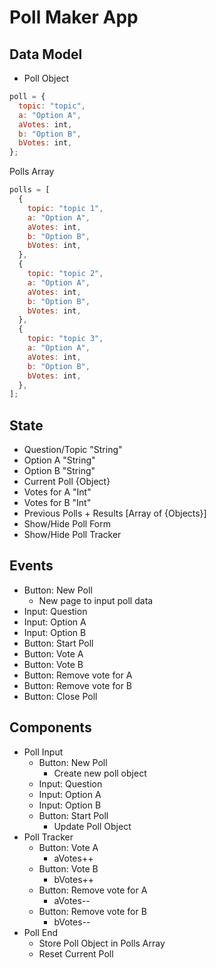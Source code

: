 # Poll Maker App

## Data Model

- Poll Object

```js
poll = {
  topic: "topic",
  a: "Option A",
  aVotes: int,
  b: "Option B",
  bVotes: int,
};
```

Polls Array

```js
polls = [
  {
    topic: "topic 1",
    a: "Option A",
    aVotes: int,
    b: "Option B",
    bVotes: int,
  },
  {
    topic: "topic 2",
    a: "Option A",
    aVotes: int,
    b: "Option B",
    bVotes: int,
  },
  {
    topic: "topic 3",
    a: "Option A",
    aVotes: int,
    b: "Option B",
    bVotes: int,
  },
];
```

## State

- Question/Topic "String"
- Option A "String"
- Option B "String"
- Current Poll {Object}
- Votes for A "Int"
- Votes for B "Int"
- Previous Polls + Results [Array of {Objects}]
- Show/Hide Poll Form
- Show/Hide Poll Tracker

## Events

- Button: New Poll
  - New page to input poll data
- Input: Question
- Input: Option A
- Input: Option B
- Button: Start Poll
- Button: Vote A
- Button: Vote B
- Button: Remove vote for A
- Button: Remove vote for B
- Button: Close Poll

## Components

- Poll Input
  - Button: New Poll
    - Create new poll object
  - Input: Question
  - Input: Option A
  - Input: Option B
  - Button: Start Poll
    - Update Poll Object
- Poll Tracker
  - Button: Vote A
    - aVotes++
  - Button: Vote B
    - bVotes++
  - Button: Remove vote for A
    - aVotes--
  - Button: Remove vote for B
    - bVotes--
- Poll End
  - Store Poll Object in Polls Array
  - Reset Current Poll
